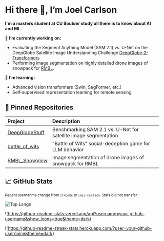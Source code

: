 # Hi there 👋, I’m Joel Carlson
**I'm a masters student at CU Boulder study all there is to know about AI and ML.**


**🔭 I’m currently working on:**  
- Evaluating the Segment Anything Model (SAM 2.1) vs. U-Net on the DeepGlobe Satellite Image Understanding Challenge [DeepGlobe-2-Transformers](https://github.com/joel-carlson/DeepGlobe-2-Transformers)
- Performing image segmentation on highly detailed drone images of snowpack for [RMBL](https://www.rmbl.org/). 


**🌱 I’m learning:**  
-  Advanced vision transformers (Swin, SegFormer, etc.)  
-  Self-supervised representation learning for remote sensing  


## 📌 Pinned Repositories


| Project | Description |
|:---|:---|
| [DeepGlobeStuff](https://github.com/joel-carlson/DeepGlobe-2-Transformers) | Benchmarking SAM 2.1 vs. U-Net for satellite image segmentation |
| [battle_of_wits](https://github.com/MilesMena/battle_of_wits) | “Battle of Wits” social-deception game for LLM behavior |
 [RMBL_SnowView](https://github.com/CUBW/RMBL_SnowView) | Image segmentation of drone images of snowpack for RMBL |

## 📈 GitHub Stats
<small> Recent usernanme change from `jTxCode` to `joel-carlson`. Stats did not transfer </small>

![Top Langs](https://github-readme-stats.vercel.app/api/top-langs/?username=joel-carlson&layout=compact&theme=dark)

!(https://github-readme-stats.vercel.app/api?username=your-github-username&show_icons=true&theme=dark)

!(https://github-readme-streak-stats.herokuapp.com/?user=your-github-username&theme=dark)

<!--
**joel-carlson/joel-carlson** is a ✨ _special_ ✨ repository because its `README.md` (this file) appears on your GitHub profile.

Here are some ideas to get you started:

- 🔭 I’m currently working on ...
- 🌱 I’m currently learning ...
- 👯 I’m looking to collaborate on ...
- 🤔 I’m looking for help with ...
- 💬 Ask me about ...
- 📫 How to reach me: ...
- 😄 Pronouns: ...
- ⚡ Fun fact: ...
-->

